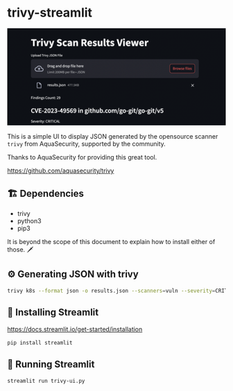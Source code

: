 # trivy-streamlit

![trivy-ui](assets/scanResults.png)

This is a simple UI to display JSON generated by the opensource scanner `trivy` from AquaSecurity, 
supported by the community.


Thanks to AquaSecurity for providing this great tool.

https://github.com/aquasecurity/trivy


## 🏗️ Dependencies

* trivy
* python3
* pip3

It is beyond the scope of this document to explain how to install either of those. 🗡️

## ⚙️ Generating JSON with trivy

```bash
trivy k8s --format json -o results.json --scanners=vuln --severity=CRITICAL --report=all cluster
```

## 🪇 Installing Streamlit

https://docs.streamlit.io/get-started/installation

```bash
pip install streamlit
```

## 🏃 Running Streamlit

```bash
streamlit run trivy-ui.py
```